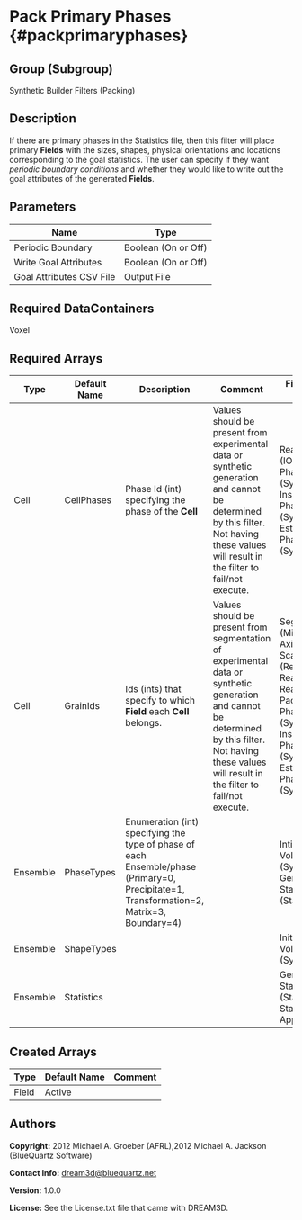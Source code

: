 Pack Primary Phases {#packprimaryphases}
======

## Group (Subgroup) ##
Synthetic Builder Filters (Packing)

## Description ##
If there are primary phases in the Statistics file, then this filter will place primary **Fields** with the sizes, shapes, physical orientations and locations corresponding to the goal statistics.  The user can specify if they want *periodic boundary conditions* and whether they would like to write out the goal attributes of the generated **Fields**. 


## Parameters ##

| Name | Type |
|------|------|
| Periodic Boundary | Boolean (On or Off) |
| Write Goal Attributes | Boolean (On or Off) |
| Goal Attributes CSV File | Output File |

## Required DataContainers ##
Voxel

## Required Arrays ##

| Type | Default Name | Description | Comment | Filters Known to Create Data |
|------|--------------|-------------|---------|-----|
| Cell | CellPhases | Phase Id (int) specifying the phase of the **Cell** | Values should be present from experimental data or synthetic generation and cannot be determined by this filter. Not having these values will result in the filter to fail/not execute. | Read H5Ebsd File (IO), Pack Primary Phases (SyntheticBuilding), Insert Precipitate Phases (SyntheticBuilding), Establish Matrix Phase (SyntheticBuilding) |
| Cell | GrainIds | Ids (ints) that specify to which **Field** each **Cell** belongs. | Values should be present from segmentation of experimental data or synthetic generation and cannot be determined by this filter. Not having these values will result in the filter to fail/not execute. | Segment Fields (Misorientation, C-Axis Misorientation, Scalar) (Reconstruction), Read Dx File (IO), Read Ph File (IO), Pack Primary Phases (SyntheticBuilding), Insert Precipitate Phases (SyntheticBuilding), Establish Matrix Phase (SyntheticBuilding) |
| Ensemble | PhaseTypes | Enumeration (int) specifying the type of phase of each Ensemble/phase (Primary=0, Precipitate=1, Transformation=2, Matrix=3, Boundary=4) |  | Intialize Synthetic Volume (SyntheticBuilding), Generate Ensemble Statistics (Statistics) |
| Ensemble | ShapeTypes |  |  | Initialize Synthetic Volume (SyntheticBuilding) |
| Ensemble | Statistics |  |  | Generate Ensemble Statistics (Statistics), StatsGenerator Application |

## Created Arrays ##

| Type | Default Name | Comment |
|------|--------------|---------|
| Field | Active |  |

## Authors ##

**Copyright:** 2012 Michael A. Groeber (AFRL),2012 Michael A. Jackson (BlueQuartz Software)

**Contact Info:** dream3d@bluequartz.net

**Version:** 1.0.0

**License:**  See the License.txt file that came with DREAM3D.



